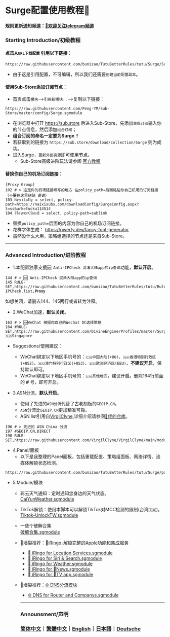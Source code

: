# Surge配置使用教程🥳
#### 规则更新通知频道：[🌟欢迎关注telegram频道](https://t.me/hututu00)

### Starting Introduction/初级教程

#### 点击`从URL下载配置` 引用以下链接：
```
https://raw.githubusercontent.com/bunizao/TutuBetterRules/tutu/Surge/Surge.conf
```
 * 由于这是引用配置，不可编辑，所以我们还需要`创建当前配置副本`。

#### 使用Sub-Store添加订阅节点：
 * 首页点击`模块`-->`引用新模块..`-->复制以下链接：
```
https://raw.githubusercontent.com/Peng-YM/Sub-Store/master/config/Surge.sgmodule
```
 * 在浏览器中打开 https://sub.store 后进入Sub-Store，先添加`单条订阅`输入你的节点信息，然后添加`组合订阅`；   
 * **组合订阅的命名一定要为Surge** ‼️
 * 若获取到的链接为 `https://sub.store/download/collection/Surge` 则为成功。
 * 进入Surge，`更新外部资源`即可使用节点。
   * Sub-Store高级进阶玩法请参阅 [官方教程](https://www.notion.so/Sub-Store-6259586994d34c11a4ced5c406264b46)

#### 替换你自己的机场订阅链接：
```
[Proxy Group]
102 # > 这是你的机场链接填写的地方 在policy_path=后面粘贴你自己机场的订阅链接（不要在这里粘贴 谢谢）
103 ℕ𝕖𝕩𝕚𝕥𝕒𝕝𝕝𝕪 = select, policy-path=https://naixisubs.com/downloadConfig/SurgeConfig.aspx?t=ss&urk=fucku114514
104 𝔽𝕝𝕠𝕨𝕖𝕣ℂ𝕝𝕠𝕦𝕕 = select, policy-path=sublink
```
  * 替换`policy_path=`后面的内容为你自己的机场订阅链接。
  * 花样字体生成： https://qwerty.dev/fancy-font-generator
  * 虽然没什么大用，策略组选择的节点还是来自Sub-Store。
---
### Advanced Introduction/进阶教程
  * 1.本配置独家支援`🆕 Anti-IPCheck 混淆大陆app的ip查询`功能，**默认开启**。
```
144 # > 🆕 Anti-IPCheck 混淆大陆app的ip查询
145 RULE-SET,https://raw.githubusercontent.com/bunizao/TutuBetterRules/tutu/RuleList/DOMAlN/Anti-IPCheck.list,𝐏𝐫𝐨𝐱𝐲
```
如想关闭，请删去144、145两行或者转为注释。
  * 2.WeChat加速，**默认关闭**。
```
163 # > 🆕WeChat 根据你自己的Wechat DC选择策略
164 #RULE-SET,https://raw.githubusercontent.com/DivineEngine/Profiles/master/Surge/Ruleset/Extra/WeChat.list,🇸🇬Singapore
```
  * Suggestions/使用建议：
    * WeChat绑定以下地区手机号的：`🇨🇳中国大陆(+86)`、`🇭🇰香港特别行政区(+852)`、`🇲🇴澳门特别行政区(+853)`、`🇪🇺欧洲经济区(EEU)`，**不建议开启**，保持默认即可。
    * WeChat绑定以下地区手机号的：`🇺🇳其他地区`，建议开启。删除164行前面的 **#** 号，即可开启。


  * 3.ASN分流，**默认开启**。
    * 使用了先进的`ASN分流`代替了古老刻板的`GEOIP,CN`。
    * `ASN`分流比`GEOIP,CN`更加精准可靠。
    * ASN list引用自[VirgilClyne](https://github.com/VirgilClyne/VirgilClyne/tree/main/modules/ASN),详细介绍请参阅[🍟佬的仓库](https://github.com/VirgilClyne/VirgilClyne/tree/main/modules/ASN)。
 ```
196 # > 先进的 ASN China 分流
197 #GEOIP,CN,DIRECT
198 RULE-SET,https://raw.githubusercontent.com/VirgilClyne/VirgilClyne/main/modules/ASN/ASN.list,DIRECT
 ```

  * 4.Panel/面板
    * 以下是我整理的Panel面板，包括重载配置、策略组面板、网络详情、流媒体解锁状态检测。
```
https://raw.githubusercontent.com/bunizao/TutuBetterRules/tutu/Surge/panel/AllPanel.sgmodule
```
  * 5.Module/模块
    * 彩云天气通知：定时通知您身边的天气状态。  
[CaiYunWeather.sgmodule](https://raw.githubusercontent.com/bunizao/TutuBetterRules/tutu/Surge/module/CaiYunWeather.sgmodule)

    * TikTok解锁：使用本脚本可以解锁TikTok对MCC检测的限制(台湾🇹🇼)。  
[Tiktok-UnlockTW.sgmodule](https://raw.githubusercontent.com/bunizao/TutuBetterRules/tutu/Surge/module/Tiktok-UnlockTW.sgmodule)

    * 一些个破解合集  
[破解合集.sgmodule](https://raw.githubusercontent.com/jnlaoshu/MySelf/main/Surge/Script.sgmodule)

    * 🧱墙裂推荐：[iRingo-解锁完整的Apple功能和集成服务](https://github.com/VirgilClyne/iRingo#iringo)
      * [ iRingo for Location Services.sgmodule](https://github.com/VirgilClyne/iRingo/blob/main/sgmodule/Location.sgmodule?raw=true)
      * [ iRingo for Siri & Search.sgmodule](https://github.com/VirgilClyne/iRingo/blob/main/sgmodule/Siri.sgmodule?raw=true)
      * [ iRingo for Weather.sgmodule](https://github.com/VirgilClyne/iRingo/blob/beta/sgmodule/Weather.beta.sgmodule?raw=true)
      * [ iRingo for News.sgmodule](https://github.com/VirgilClyne/iRingo/blob/main/sgmodule/News.sgmodule?raw=true)
      * [ iRingo for TV app.sgmodule](https://github.com/VirgilClyne/iRingo/blob/main/sgmodule/TV.sgmodule?raw=true)
   
    * 🧱墙裂推荐：[🌐 DNS分流模块](https://github.com/VirgilClyne/VirgilClyne/tree/main/modules/DNS)
      * [🌐 DNS for Router and Companys.sgmodule](https://raw.githubusercontent.com/VirgilClyne/VirgilClyne/main/modules/DNS/DNS.sgmodule)
      ---
      ### Announsment/声明
      ### [简体中文](https://github.com/bunizao/TutuBetterRules/blob/tutu/Announcement/Announcement_SimplifiedChinese.md)｜[繁體中文](https://github.com/bunizao/TutuBetterRules/blob/tutu/Announcement/Announcement_TradiationalChinese.md)｜[English](https://github.com/bunizao/TutuBetterRules/blob/tutu/Announcement/Announcement_English.md)｜[日本語](https://github.com/bunizao/TutuBetterRules/blob/tutu/Announcement/Announcement_Japanese.md)｜[Deutsche](https://github.com/bunizao/TutuBetterRules/blob/tutu/Announcement/Announcement_German.md)
      
     
